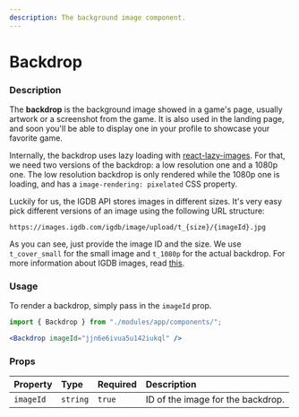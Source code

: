 ```yaml
---
description: The background image component.
---
```


# Backdrop

### Description

The **backdrop** is the background image showed in a game's page, usually artwork or a screenshot from the game. It is also used in the landing page, and soon you'll be able to display one in your profile to showcase your favorite game.

Internally, the backdrop uses lazy loading with [react-lazy-images](https://github.com/fpapado/react-lazy-images). For that, we need two versions of the backdrop: a low resolution one and a 1080p one. The low resolution backdrop is only rendered while the 1080p one is loading, and has a `image-rendering: pixelated` CSS property.

Luckily for us, the IGDB API stores images in different sizes. It's very easy pick different versions of an image using the following URL structure:

```text
https://images.igdb.com/igdb/image/upload/t_{size}/{imageId}.jpg
```

As you can see, just provide the image ID and the size. We use `t_cover_small` for the small image and `t_1080p` for the actual backdrop. For more information about IGDB images, read [this](https://api-docs.igdb.com/?javascript#images). 

### Usage

To render a backdrop, simply pass in the `imageId` prop.

```jsx
import { Backdrop } from "./modules/app/components/";

<Backdrop imageId="jjn6e6ivua5u142iukql" />
```

### Props

| Property | Type | Required | Description |
| :--- | :--- | :--- | :--- |
| `imageId` | `string` | `true` | ID of the image for the backdrop. |

```jsx

```

